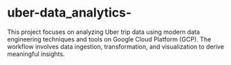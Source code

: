 # uber-data_analytics-
This project focuses on analyzing Uber trip data using modern data engineering techniques and tools on Google Cloud Platform (GCP). The workflow involves data ingestion, transformation, and visualization to derive meaningful insights.

